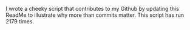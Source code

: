 I wrote a cheeky script that contributes to my Github by updating this ReadMe to illustrate why more than commits matter. This script has run 2179 times.